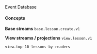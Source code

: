 Event Database

#### Concepts
**Base streams**
```base.lesson.create.v1```


**View streams / projections** 
```view.lesson.v1```

```view.top-10-lessons-by-readers```

